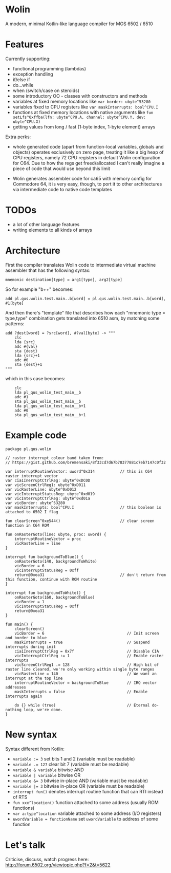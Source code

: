 # Wolin
A modern, minimal Kotlin-like language compiler for MOS 6502 / 6510

# Features

Currently supporting:

- functional programming (lambdas)
- exception handling
- if/else if
- do...while
- when (switch/case on steroids)
- some introductory OO - classes with constructors and methods
- variables at fixed memory locations like `var border: ubyte^53280`
- variables fixed to CPU registers like `var maskInterrupts: bool^CPU.I`
- functions at fixed memory locations with native arguments like `fun setLfs^0xffba(lfn: ubyte^CPU.A, channel: ubyte^CPU.Y, dev: ubyte^CPU.X)`
- getting values from long / fast (1-byte index, 1-byte element) arrays

Extra perks:

- whole generated code (apart from function-local variables, globals and objects) operates exclusively on zero page, treating it like a big heap of CPU registers, namely 72 CPU registers in default Wolin configuration for C64. Due to how the regs get freed/allocated I can't really imagine a piece of code that would use beyond this limit

- Wolin generates assembler code for ca65 with memory config for Commodore 64, it is very easy, though, to port it to other architectures via intermediate code to native code templates

# TODOs

- a lot of other language features
- writing elements to all kinds of arrays

# Architecture

First the compiler translates Wolin code to intermediate virtual machine assembler that has the following syntax:

```mnemonic destination[type] = arg1[type], arg2[type]```


So for example "b++" becomes:

```add pl.qus.wolin.test.main..b[word] = pl.qus.wolin.test.main..b[word], #1[byte]```


And then there's "template" file that describes how each "mnemonic type = type,type" combination gets translated into 6510 asm, by matching some patterns:

```
add ?dest[word] = ?src[word], #?val[byte] -> """
    clc
    lda {src}
    adc #{val}
    sta {dest}
    lda {src}+1
    adc #0
    sta {dest}+1
"""
```

which in this case becomes:

```
    clc
    lda pl_qus_wolin_test_main__b
    adc #1
    sta pl_qus_wolin_test_main__b
    lda pl_qus_wolin_test_main__b+1
    adc #0
    sta pl_qus_wolin_test_main__b+1
```

# Example code

```
package pl.qus.wolin

// raster interrupt colour band taken from:
// https://gist.github.com/bremensaki/8f33cd7d67b78377881c7eb7147c0f32

var interruptRoutineVector: uword^0x314           // this is C64 raster interrupt vector
var cia1InerruptCtrlReg: ubyte^0xDC0D
var vicScreenCtrlReg1: ubyte^0xD011
var vicRasterLine: ubyte^0xD012
var vicInterruptStatusReg: ubyte^0xd019
var vicInterruptCtrlReg: ubyte^0xd01a
var vicBorder: ubyte^53280
var maskInterrupts: bool^CPU.I                    // this boolean is attached to 6502 I flag

fun clearScreen^0xe544()                          // clear screen function in C64 ROM

fun onRasterGoto(line: ubyte, proc: uword) {
    interruptRoutineVector = proc
    vicRasterLine = line
}

interrupt fun backgroundToBlue() {
    onRasterGoto(140, backgroundToWhite)
    vicBorder = 6
    vicInterruptStatusReg = 0xff
    return@0xea31                                 // don't return from this function, continue with ROM routine
}

interrupt fun backgroundToWhite() {
    onRasterGoto(160, backgroundToBlue)
    vicBorder = 1
    vicInterruptStatusReg = 0xff
    return@0xea31
}

fun main() {
    clearScreen()
    vicBorder = 6                                    // Init screen and border to blue
    maskInterrupts = true                            // Suspend interrupts during init
    cia1InerruptCtrlReg = 0x7f                       // Disable CIA
    vicInterruptCtrlReg := 1                         // Enable raster interrupts
    vicScreenCtrlReg1 .= 128                         // High bit of raster line cleared, we're only working within single byte ranges
    vicRasterLine = 140                              // We want an interrupt at the top line
    interruptRoutineVector = backgroundToBlue        // IRQ vector addresses
    maskInterrupts = false                           // Enable interrupts again

    do {} while (true)                               // Eternal do-nothing loop, we're done.
}
```

# New syntax

Syntax different from Kotlin:

- `variable := 3` set bits 1 and 2 (variable must be readable)
- `variable .= 127` clear bit 7 (variable must be readable)
- `variable & variable` bitwise AND
- `variable | variable` bitwise OR
- `variable &= 3` bitwise in-place AND (variable must be readable)
- `variable |= 3` bitwise in-place OR (variable must be readable)
- `interrupt fun()` denotes interrupt routine function that can RTI instead of RTS
- `fun xxx^location()` function attached to some address (usually ROM functions)
- `var a:type^location` variable attached to some address (I/O registers)
- `uwordVariable = functionName` set `uwordVariable` to address of some function

# Let's talk

Criticise, discuss, watch progress here: http://forum.6502.org/viewtopic.php?f=2&t=5622